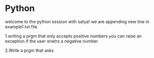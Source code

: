 # Python
welcome to the python session with satya!
we are appending new line in example1.txt file.


1.writing a prgm that only accepts positive numbers
you can raise an exception if the user enetrs a negative number

2.Write a prgm that asks